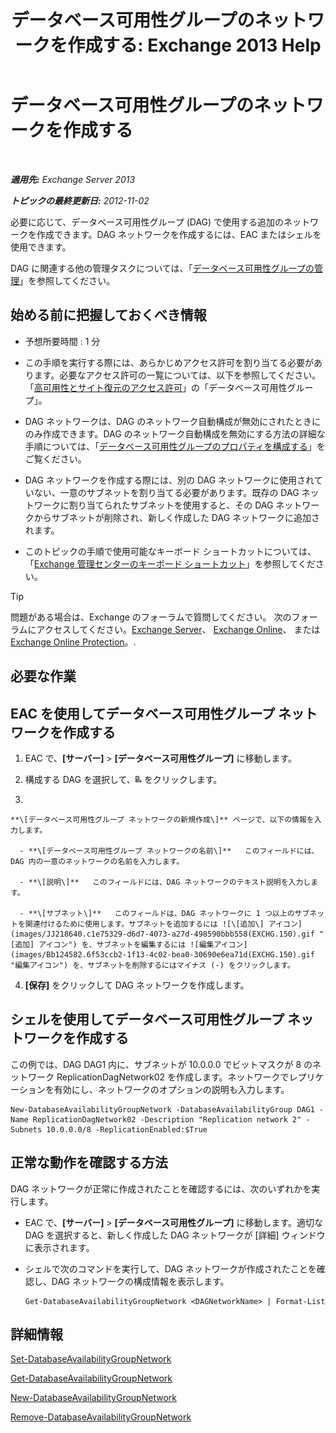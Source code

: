 ﻿---
title: 'データベース可用性グループのネットワークを作成する: Exchange 2013 Help'
TOCTitle: データベース可用性グループのネットワークを作成する
ms:assetid: 6caec7be-788a-4058-87a7-f31c575b870c
ms:mtpsurl: https://technet.microsoft.com/ja-jp/library/Dd298051(v=EXCHG.150)
ms:contentKeyID: 48269621
ms.date: 05/23/2018
mtps_version: v=EXCHG.150
ms.translationtype: MT
---

# データベース可用性グループのネットワークを作成する

 

_**適用先:** Exchange Server 2013_

_**トピックの最終更新日:** 2012-11-02_

必要に応じて、データベース可用性グループ (DAG) で使用する追加のネットワークを作成できます。DAG ネットワークを作成するには、EAC またはシェルを使用できます。

DAG に関連する他の管理タスクについては、「[データベース可用性グループの管理](managing-database-availability-groups-exchange-2013-help.md)」を参照してください。

## 始める前に把握しておくべき情報

  - 予想所要時間 : 1 分

  - この手順を実行する際には、あらかじめアクセス許可を割り当てる必要があります。必要なアクセス許可の一覧については、以下を参照してください。「[高可用性とサイト復元のアクセス許可](high-availability-and-site-resilience-permissions-exchange-2013-help.md)」の「データベース可用性グループ」。

  - DAG ネットワークは、DAG のネットワーク自動構成が無効にされたときにのみ作成できます。DAG のネットワーク自動構成を無効にする方法の詳細な手順については、「[データベース可用性グループのプロパティを構成する](configure-database-availability-group-properties-exchange-2013-help.md)」をご覧ください。

  - DAG ネットワークを作成する際には、別の DAG ネットワークに使用されていない、一意のサブネットを割り当てる必要があります。既存の DAG ネットワークに割り当てられたサブネットを使用すると、その DAG ネットワークからサブネットが削除され、新しく作成した DAG ネットワークに追加されます。

  - このトピックの手順で使用可能なキーボード ショートカットについては、「[Exchange 管理センターのキーボード ショートカット](keyboard-shortcuts-in-the-exchange-admin-center-exchange-online-protection-help.md)」を参照してください。


> [!TIP]
> 問題がある場合は、Exchange のフォーラムで質問してください。 次のフォーラムにアクセスしてください。<A href="https://go.microsoft.com/fwlink/p/?linkid=60612">Exchange Server</A>、 <A href="https://go.microsoft.com/fwlink/p/?linkid=267542">Exchange Online</A>、 または <A href="https://go.microsoft.com/fwlink/p/?linkid=285351">Exchange Online Protection</A>。.



## 必要な作業

## EAC を使用してデータベース可用性グループ ネットワークを作成する

1.  EAC で、**\[サーバー\]** \> **\[データベース可用性グループ\]** に移動します。

2.  構成する DAG を選択して、![DAG ネットワークの追加](images/Dd298051.befcdc4e-7f7a-451d-a0a8-608c79f5d186(EXCHG.150).gif "DAG ネットワークの追加") をクリックします。

3.  
    
    **\[データベース可用性グループ ネットワークの新規作成\]** ページで、以下の情報を入力します。
    
      - **\[データベース可用性グループ ネットワークの名前\]**   このフィールドには、DAG 内の一意のネットワークの名前を入力します。
    
      - **\[説明\]**   このフィールドには、DAG ネットワークのテキスト説明を入力します。
    
      - **\[サブネット\]**   このフィールドは、DAG ネットワークに 1 つ以上のサブネットを関連付けるために使用します。サブネットを追加するには ![\[追加\] アイコン](images/JJ218640.c1e75329-d6d7-4073-a27d-498590bbb558(EXCHG.150).gif "[追加] アイコン") を、サブネットを編集するには ![編集アイコン](images/Bb124582.6f53ccb2-1f13-4c02-bea0-30690e6ea71d(EXCHG.150).gif "編集アイコン") を、サブネットを削除するにはマイナス (-) をクリックします。

4.  **\[保存\]** をクリックして DAG ネットワークを作成します。

## シェルを使用してデータベース可用性グループ ネットワークを作成する

この例では、DAG DAG1 内に、サブネットが 10.0.0.0 でビットマスクが 8 のネットワーク ReplicationDagNetwork02 を作成します。ネットワークでレプリケーションを有効にし、ネットワークのオプションの説明も入力します。

    New-DatabaseAvailabilityGroupNetwork -DatabaseAvailabilityGroup DAG1 -Name ReplicationDagNetwork02 -Description "Replication network 2" -Subnets 10.0.0.0/8 -ReplicationEnabled:$True

## 正常な動作を確認する方法

DAG ネットワークが正常に作成されたことを確認するには、次のいずれかを実行します。

  - EAC で、**\[サーバー\]** \> **\[データベース可用性グループ\]** に移動します。適切な DAG を選択すると、新しく作成した DAG ネットワークが \[詳細\] ウィンドウに表示されます。

  - シェルで次のコマンドを実行して、DAG ネットワークが作成されたことを確認し、DAG ネットワークの構成情報を表示します。
    
        Get-DatabaseAvailabilityGroupNetwork <DAGNetworkName> | Format-List

## 詳細情報

[Set-DatabaseAvailabilityGroupNetwork](https://technet.microsoft.com/ja-jp/library/dd298008\(v=exchg.150\))

[Get-DatabaseAvailabilityGroupNetwork](https://technet.microsoft.com/ja-jp/library/dd297938\(v=exchg.150\))

[New-DatabaseAvailabilityGroupNetwork](https://technet.microsoft.com/ja-jp/library/dd335225\(v=exchg.150\))

[Remove-DatabaseAvailabilityGroupNetwork](https://technet.microsoft.com/ja-jp/library/dd298131\(v=exchg.150\))

